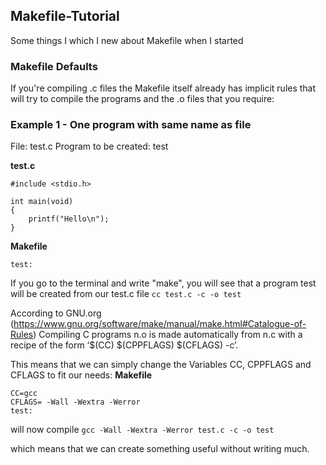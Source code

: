 ## Makefile-Tutorial

Some things I which I new about Makefile when I started

### Makefile Defaults

If you're compiling .c files the Makefile itself already has implicit rules that will try to compile the programs and the .o files that you require:

### Example 1 - One program with same name as file

File: test.c
Program to be created: test

**test.c**
```
#include <stdio.h>

int	main(void)
{
	printf("Hello\n");
}
```

**Makefile**
```
test:
```

If you go to the terminal and write "make", you will see that a program test will be created from our test.c file
`cc test.c -c -o test`

According to GNU.org (https://www.gnu.org/software/make/manual/make.html#Catalogue-of-Rules)
Compiling C programs
n.o is made automatically from n.c with a recipe of the form ‘$(CC) $(CPPFLAGS) $(CFLAGS) -c’.

This means that we can simply change the Variables CC, CPPFLAGS and CFLAGS to fit our needs:
**Makefile**
```
CC=gcc
CFLAGS= -Wall -Wextra -Werror
test:
```

will now compile
`gcc -Wall -Wextra -Werror test.c -c -o test`

which means that we can create something useful without writing much.
